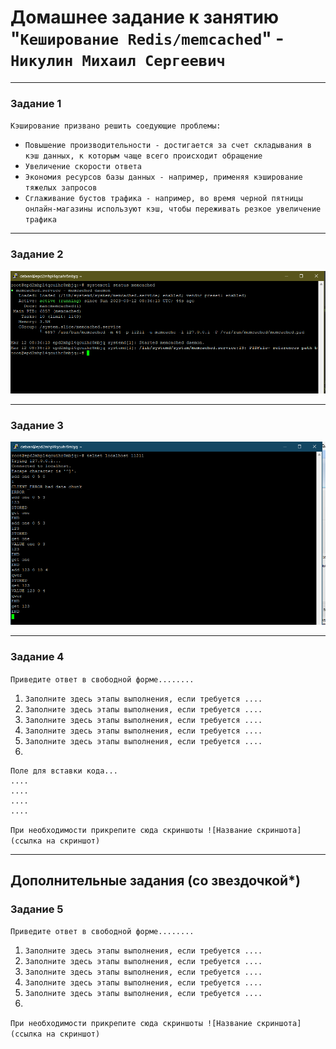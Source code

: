 # Домашнее задание к занятию "`Кеширование Redis/memcached`" - `Никулин Михаил Сергеевич`



---

### Задание 1

`Кэширование призвано решить соедующие проблемы:`

* `Повышение производительности - достигается за счет
складывания в кэш данных, к которым чаще всего происходит
обращение`
* `Увеличение скорости ответа`
* `Экономия ресурсов базы данных - например, применяя
кэширование тяжелых запросов`
* `Сглаживание бустов трафика - например, во время черной
пятницы онлайн-магазины используют кэш, чтобы переживать
резкое увеличение трафика`



---

### Задание 2

![memcached_status.png](img%2Fmemcached_status.png)


---

### Задание 3

![task_3.png](img%2Ftask_3.png)

___

### Задание 4

`Приведите ответ в свободной форме........`

1. `Заполните здесь этапы выполнения, если требуется ....`
2. `Заполните здесь этапы выполнения, если требуется ....`
3. `Заполните здесь этапы выполнения, если требуется ....`
4. `Заполните здесь этапы выполнения, если требуется ....`
5. `Заполните здесь этапы выполнения, если требуется ....`
6. 

```
Поле для вставки кода...
....
....
....
....
```

`При необходимости прикрепитe сюда скриншоты
![Название скриншота](ссылка на скриншот)`

---
## Дополнительные задания (со звездочкой*)


### Задание 5

`Приведите ответ в свободной форме........`

1. `Заполните здесь этапы выполнения, если требуется ....`
2. `Заполните здесь этапы выполнения, если требуется ....`
3. `Заполните здесь этапы выполнения, если требуется ....`
4. `Заполните здесь этапы выполнения, если требуется ....`
5. `Заполните здесь этапы выполнения, если требуется ....`
6. 

`При необходимости прикрепитe сюда скриншоты
![Название скриншота](ссылка на скриншот)`
